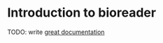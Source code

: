 # Introduction to bioreader

TODO: write [great documentation](http://jacobian.org/writing/what-to-write/)
